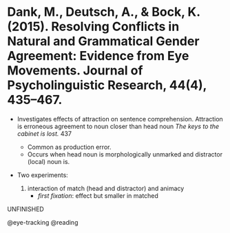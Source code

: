 # Dank, M., Deutsch, A., & Bock, K. (2015). Resolving Conflicts in Natural and Grammatical Gender Agreement: Evidence from Eye Movements. Journal of Psycholinguistic Research, 44(4), 435–467.

- Investigates effects of attraction on sentence comprehension. Attraction is erroneous agreement to noun closer than head noun *The keys to the cabinet is lost.* 437
  - Common as production error.
  - Occurs when head noun is morphologically unmarked and distractor (local) noun is.

- Two experiments:
  1. interaction of match (head and distractor) and animacy 
     - *first fixation*: effect but smaller in matched

UNFINISHED

@eye-tracking
@reading
